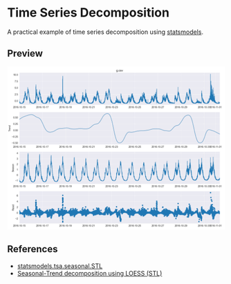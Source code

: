 # Time Series Decomposition

A practical example of time series decomposition using [statsmodels](https://www.statsmodels.org/stable/index.html).

## Preview

![Preview](https://raw.githubusercontent.com/AlumiK/images/main/time-series-decomposition/preview.png)

## References

- [statsmodels.tsa.seasonal.STL](https://www.statsmodels.org/stable/generated/statsmodels.tsa.seasonal.STL.html#statsmodels.tsa.seasonal.STL)
- [Seasonal-Trend decomposition using LOESS (STL)](https://www.statsmodels.org/stable/examples/notebooks/generated/stl_decomposition.html)
